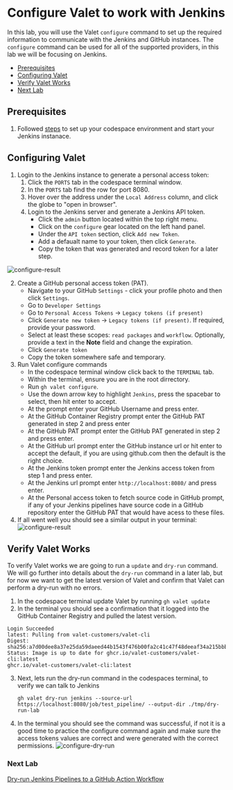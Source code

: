 # Configure Valet to work with Jenkins

In this lab, you will use the Valet `configure` command to set up the required information to communicate with the Jenkins and GitHub instances. The `configure` command can be used for all of the supported providers, in this lab we will be focusing on Jenkins.

- [Prerequisites](#prerequisites)
- [Configuring Valet](#configuring-valet)
- [Verify Valet Works](#verify-valet-works)
- [Next Lab](#next-lab)

## Prerequisites

1. Followed [steps](../jenkins/readme.md) to set up your codespace environment and start your Jenkins instanace.

## Configuring Valet

1. Login to the Jenkins instance to generate a personal access token:
   1. Click the `PORTS` tab in the codespace terminal window.
   2. In the `PORTS` tab find the row for port 8080.
   3. Hover over the address under the `Local Address` column, and click the globe to "open in browser".
   4. Login to the Jenkins server and generate a Jenkins API token.
      - Click the `admin` button located within the top right menu.
      - Click on the `configure` gear located on the left hand panel.
      - Under the `API token` section, click `Add new Token`.
      - Add a defaualt name to your token, then click `Generate`.
      - Copy the token that was generated and record token for a later step.

![configure-result](https://user-images.githubusercontent.com/19557880/184041667-d06cb7f2-a885-474e-b728-7567314aeaf3.png)

2. Create a GitHub personal access token (PAT).
    - Navigate to your GitHub `Settings` - click your profile photo and then click `Settings`.
    - Go to `Developer Settings`
    - Go to `Personal Access Tokens` -> `Legacy tokens (if present)`
    - Click `Generate new token` -> `Legacy tokens (if present)`. If required, provide your password.
    - Select at least these scopes: `read packages` and `workflow`. Optionally, provide a text in the **Note** field and change the expiration.
    - Click `Generate token`
    - Copy the token somewhere safe and temporary.
3. Run Valet configure commands
   - In the codespace terminal window click back to the `TERMINAL` tab.
   - Within the terminal, ensure you are in the root dirrectory.
   - Run `gh valet configure`.
   - Use the down arrow key to highlight `Jenkins`, press the spacebar to select, then hit enter to accept.
   - At the prompt enter your GitHub Username and press enter.
   - At the GitHub Container Registry prompt enter the GitHub PAT generated in step 2 and press enter
   - At the GitHub PAT prompt enter the GitHub PAT generated in step 2 and press enter.
   - At the GitHub url prompt enter the GitHub instance url or hit enter to accept the default, if you are using github.com then the default is the right choice.
   - At the Jenkins token prompt enter the Jenkins access token from step 1 and press enter.
   - At the Jenkins url prompt enter `http://localhost:8080/` and press enter.
   - At the Personal access token to fetch source code in GitHub prompt, if any of your Jenkins pipelines have source code in a GitHub repository enter the GitHub PAT that would have acess to these files.
4. If all went well you should see a similar output in your terminal:
![configure-result](https://user-images.githubusercontent.com/19557880/184041328-ce54ea22-b0cd-4c84-b02c-10ad7b09ad89.png)

## Verify Valet Works

To verify Valet works we are going to run a `update` and `dry-run` command.  We will go further into details about the `dry-run` command in a later lab, but for now we want to get the latest version of Valet and confirm that Valet can perform a dry-run with no errors.

1. In the codespace terminal update Valet by running `gh valet update`
2. In the terminal you should see a confirmation that it logged into the GitHub Container Registry and pulled the latest version.

  ```
  Login Succeeded
  latest: Pulling from valet-customers/valet-cli
  Digest: sha256:a7d00dee8a37e25da59daeed44b1543f476b00fa2c41c47f48deeaf34a215bbb
  Status: Image is up to date for ghcr.io/valet-customers/valet-cli:latest
  ghcr.io/valet-customers/valet-cli:latest
  ```

 3. Next, lets run the dry-run command in the codespaces terminal, to verify we can talk to Jenkins

    ```
    gh valet dry-run jenkins --source-url https://localhost:8080/job/test_pipeline/ --output-dir ./tmp/dry-run-lab
    ```

 4. In the terminal you should see the command was successful, if not it is a good time to practice the configure command again and make sure the access tokens values are correct and were generated with the correct permissions.
  ![configure-dry-run](https://user-images.githubusercontent.com/19557880/184255620-8e9b120e-5de0-41df-9cb6-c52028de3b0f.png)

### Next Lab

[Dry-run Jenkins Pipelines to a GitHub Action Workflow](../jenkins/valet-dry-run-lab.md#dry-run-the-migration-of-a-jenkins-pipeline-to-github-actions)
